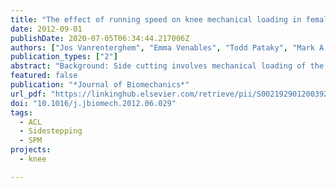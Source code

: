 ```yaml
---
title: "The effect of running speed on knee mechanical loading in females during side cutting"
date: 2012-09-01
publishDate: 2020-07-05T06:34:44.217006Z
authors: ["Jos Vanrenterghem", "Emma Venables", "Todd Pataky", "Mark A. Robinson"]
publication_types: ["2"]
abstract: "Background: Side cutting involves mechanical loading of the knee which has been associated with anterior cruciate ligament injury risk. Despite a fast growing body of research, the relationship between loading mechanisms and running speed is still unclear. The aim of this study was to investigate how running speed determines a likely trade-off between task achievement and actual mechanical loading. Methods: Fourteen female participants (mean age¼ 20.6 70.7 yr, height ¼ 1.66 7 0.05 m, mass ¼ 57.5 7 6.9 kg) performed 451 side cutting manoeuvres at 2, 3, 4 and 5 m sÀ1 approach speeds. Three dimensional motion and ground reaction forces were recorded to calculate whole body centre of mass (CoM) velocity and lower limb kinematics and kinetics, focusing on knee ﬂexion angle at touch-down and peak knee valgus loading during weight acceptance. One-way repeated measures ANOVA and one-dimensional statistical parametric mapping were used to identify signiﬁcant speed effects on task achievement and mechanical loading. Results: Analysis of CoM velocities revealed that side cutting manoeuvres at higher running speeds matched the task requirements to a lesser extent. Despite a gradual increase of anterior–posterior deceleration and medio-lateral acceleration with running speed, knee loading mechanisms only reached meaningful levels from a 4 m/s running speed. Conclusion: Our results conﬁrmed a trade-off between task achievement and actual mechanical loading. This identiﬁed a need for standardisation of reporting running speeds. Taking into account also safety considerations, standardisation of a 4 m sÀ1 running speed is proposed for female athletes. & 2012 Elsevier Ltd. All rights reserved."
featured: false
publication: "*Journal of Biomechanics*"
url_pdf: "https://linkinghub.elsevier.com/retrieve/pii/S0021929012003922"
doi: "10.1016/j.jbiomech.2012.06.029"
tags:
  - ACL
  - Sidestepping
  - SPM
projects:
  - knee

---
```


